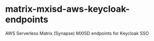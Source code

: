 # matrix-mxisd-aws-keycloak-endpoints
AWS Serverless Matrix (Synapse) MXISD endpoints for Keycloak SSO
